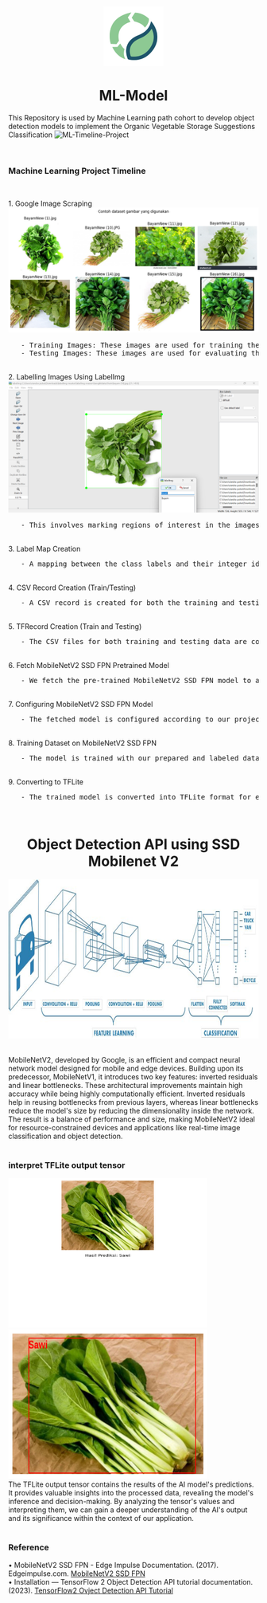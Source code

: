 <p align="center">
  <img src="organic_logo.png" alt="Organic" height="120" />
</p>
<h1 align="center"> ML-Model </h1>

This Repository is used by Machine Learning path cohort to develop object detection models to implement the Organic Vegetable Storage Suggestions Classification
![ML-Timeline-Project](https://github.com/organic-idn/ML-Model/assets/98405455/1ba7e4c1-67d1-4d35-9545-0278ce18b3f0)

<br>
<h3>Machine Learning Project Timeline</h3>
<br>
<p>
1. Google Image Scraping
   <br>
   <img src="showdatasets.png"/>
   <pre>
   - Training Images: These images are used for training the model.
   - Testing Images: These images are used for evaluating the trained model's performance.</pre>
   <br>
2. Labelling Images Using LabelImg
   <br>
   <img src="labelImgshow.png"/>
   <pre>
   - This involves marking regions of interest in the images and assigning appropriate class labels.</pre>
   <br>
3. Label Map Creation
   <br>
   <pre>
   - A mapping between the class labels and their integer identifiers is created.</pre>
   <br>
4. CSV Record Creation (Train/Testing)
   <br>
   <pre>
   - A CSV record is created for both the training and testing datasets. This record contains image file paths, object bounding box coordinates, and class labels.</pre>
   <br>
5. TFRecord Creation (Train and Testing)
   <br>
   <pre>
   - The CSV files for both training and testing data are converted into the TFRecord format.</pre>
   <br>
6. Fetch MobileNetV2 SSD FPN Pretrained Model
   <br>
   <pre>
   - We fetch the pre-trained MobileNetV2 SSD FPN model to accelerate our training process.</pre>
   <br>
7. Configuring MobileNetV2 SSD FPN Model
   <br>
   <pre>
   - The fetched model is configured according to our project's specific needs.</pre>
   <br>
8. Training Dataset on MobileNetV2 SSD FPN
   <br>
   <pre>
   - The model is trained with our prepared and labeled dataset.</pre>
   <br>
9. Converting to TFLite
   <br>
   <pre>
   - The trained model is converted into TFLite format for efficient deployment on mobile or edge devices.</pre>
   <br>
</p>

<h1 align="center"> Object Detection API using SSD Mobilenet V2 </h1>
<p align="center">
  <img src="mobilenet.jpeg" alt="MobileNet" height="320" width="840"/>
</p>
<br>
MobileNetV2, developed by Google, is an efficient and compact neural network model designed for mobile and edge devices. Building upon its predecessor, MobileNetV1, it introduces two key features: inverted residuals and linear bottlenecks. These architectural improvements maintain high accuracy while being highly computationally efficient. Inverted residuals help in reusing bottlenecks from previous layers, whereas linear bottlenecks reduce the model's size by reducing the dimensionality inside the network. The result is a balance of performance and size, making MobileNetV2 ideal for resource-constrained devices and applications like real-time image classification and object detection.
<br>
<br>
<h3 align="left"> interpret TFLite output tensor </h3>
<div>
    <img src="sawilabelcategory.png" alt="First Image" width="400" height="300" />
    <img src="sawiboundingbox.png" alt="Second Image" width="400" height="300" />
</div>
The TFLite output tensor contains the results of the AI model's predictions. It provides valuable insights into the processed data, revealing the model's inference and decision-making. By analyzing the tensor's values and interpreting them, we can gain a deeper understanding of the AI's output and its significance within the context of our application.
<br>
<br>
<h3 align="left"> Reference </h3>
• MobileNetV2 SSD FPN - Edge Impulse Documentation. (2017). Edgeimpulse.com. <a href="https://docs.edgeimpulse.com/docs/edge-impulse-studio/learning-blocks/object-detection/mobilenetv2-ssd-fpn">MobileNetV2 SSD FPN</a>
<br>
• Installation — TensorFlow 2 Object Detection API tutorial documentation. (2023). <a href="https://tensorflow-object-detection-api-tutorial.readthedocs.io/en/latest/install.html">TensorFlow2 Ovject Detection API Tutorial</a>
